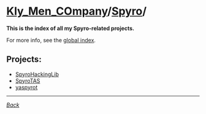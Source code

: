 ﻿# [Kly_Men_COmpany](https://github.com/aleksusklim/Kly_Men_COmpany "Kly_Men_COmpany")/[Spyro](https://github.com/aleksusklim/Kly_Men_COmpany/tree/master/Spyro "Kly_Men_COmpany/Spyro/")/

**This is the index of all my Spyro-related projects.**

For more info, see the [global index](https://github.com/aleksusklim/Kly_Men_COmpany "Kly_Men_COmpany").

## Projects:

- [SpyroHackingLib](https://github.com/aleksusklim/SpyroHackingLib "Kly_Men_COmpany/Spyro/SpyroHackingLib/")
- [SpyroTAS](https://github.com/aleksusklim/SpyroTAS "Kly_Men_COmpany/Spyro/SpyroTAS/")
- [yaspyrot](https://github.com/aleksusklim/yaspyrot "Kly_Men_COmpany/Spyro/yaspyrot/")

---

_[Back](https://github.com/aleksusklim/Kly_Men_COmpany "Kly_Men_COmpany/")_
